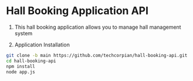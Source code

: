 # Hall Booking Application API

1. This hall booking application allows you to manage hall management system

2. Application Installation
```bash 
git clone -b main https://github.com/techcorpian/hall-booking-api.git
cd hall-booking-api
npm install
node app.js
```